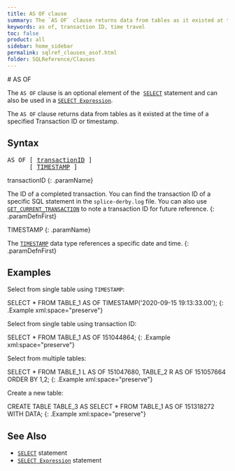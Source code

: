 ```yaml
---
title: AS OF clause
summary: The `AS OF` clause returns data from tables as it existed at the time of a specified Transaction ID or timestamp.
keywords: as of, transaction ID, time travel
toc: false
product: all
sidebar: home_sidebar
permalink: sqlref_clauses_asof.html
folder: SQLReference/Clauses
---
```

<section>
<div class="TopicContent" data-swiftype-index="true" markdown="1">
# AS OF

The `AS OF` clause is an optional element of the &nbsp;[`SELECT`](sqlref_statements_select.html) statement and can also be used in a [`SELECT Expression`](sqlref_expressions_select.html).

The `AS OF` clause returns data from tables as it existed at the time of a specified Transaction ID or timestamp.

## Syntax

<div class="fcnWrapperWide"><pre class="FcnSyntax">
AS OF [ <a href="sqlref_identifiers_types.html#txnId">transactionID</a> ]
      [ <a href="sqlref_datatypes_timestamp.html">TIMESTAMP</a> ]
</pre>
</div>

<div class="paramList" markdown="1">
transactionID
{: .paramName}

The ID of a completed transaction. You can find the transaction ID of a specific SQL statement in the <code>splice-derby.log</code> file. You can also use <a href="sqlref_sysprocs_getcurrenttransaction.html"><code>GET_CURRENT_TRANSACTION</code></a> to note a transaction ID for future reference.
{: .paramDefnFirst}

TIMESTAMP
{: .paramName}

The <a href="sqlref_datatypes_timestamp.html"><code>TIMESTAMP</code></a> data type references a specific date and time.
{: .paramDefnFirst}

</div>

## Examples

Select from single table using `TIMESTAMP`:

<div class="preWrapper" markdown="1">
  SELECT * FROM TABLE_1 AS OF TIMESTAMP('2020-09-15 19:13:33.00');
{: .Example xml:space="preserve"}

</div>

Select from single table using transaction ID:

<div class="preWrapper" markdown="1">
  SELECT * FROM TABLE_1 AS OF 151044864;
{: .Example xml:space="preserve"}

</div>


Select from multiple tables:

<div class="preWrapper" markdown="1">

  SELECT * FROM TABLE_1 L AS OF 151047680,
  TABLE_2 R AS OF 151057664
  ORDER BY 1,2;
{: .Example xml:space="preserve"}

</div>


Create a new table:

<div class="preWrapper" markdown="1">
  CREATE TABLE TABLE_3 AS
  SELECT * FROM TABLE_1 AS OF 151318272
  WITH DATA;
{: .Example xml:space="preserve"}

</div>

## See Also

* [`SELECT`](sqlref_statements_select.html) statement
* [`SELECT Expression`](sqlref_expressions_select.html) statement

</div>
</section>
